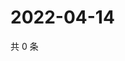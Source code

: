 # 2022-04-14

共 0 条

<!-- BEGIN WEIBO -->
<!-- 最后更新时间 Thu Apr 14 2022 03:13:46 GMT+0800 (China Standard Time) -->

<!-- END WEIBO -->
